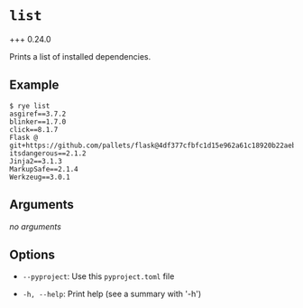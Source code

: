 # `list`

+++ 0.24.0

Prints a list of installed dependencies.

## Example

```
$ rye list
asgiref==3.7.2
blinker==1.7.0
click==8.1.7
Flask @ git+https://github.com/pallets/flask@4df377cfbfc1d15e962a61c18920b22aebc9aa41
itsdangerous==2.1.2
Jinja2==3.1.3
MarkupSafe==2.1.4
Werkzeug==3.0.1
```

## Arguments

*no arguments*

## Options

* `--pyproject`: Use this `pyproject.toml` file

* `-h, --help`: Print help (see a summary with '-h')